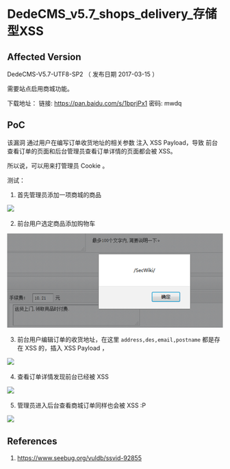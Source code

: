 # DedeCMS_v5.7_shops_delivery_存储型XSS

## Affected Version

DedeCMS-V5.7-UTF8-SP2  （ 发布日期  2017-03-15 ）

需要站点启用商城功能。

下载地址： 链接: https://pan.baidu.com/s/1bprjPx1 密码: mwdq


## PoC

该漏洞 通过用户在编写订单收货地址的相关参数 注入 XSS Payload，导致 前台查看订单的页面和后台管理员查看订单详情的页面都会被 XSS。 

所以说，可以用来打管理员 Cookie 。

测试：

1. 首先管理员添加一项商城的商品

![](add_good.png)

2. 前台用户选定商品添加购物车

![](show_delivery.png)

3. 前台用户编辑订单的收货地址，在这里 `address,des,email,postname` 都是存在 XSS 的，插入 XSS Payload ，

![](edit_address.png)

4. 查看订单详情发现前台已经被 XSS 

![](xssed)

5. 管理员进入后台查看商城订单同样也会被 XSS :P

![](back_xssed.png)

## References

1. https://www.seebug.org/vuldb/ssvid-92855
